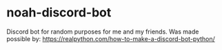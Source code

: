# noah-discord-bot
Discord bot for random purposes for me and my friends. Was made possible by:
https://realpython.com/how-to-make-a-discord-bot-python/
